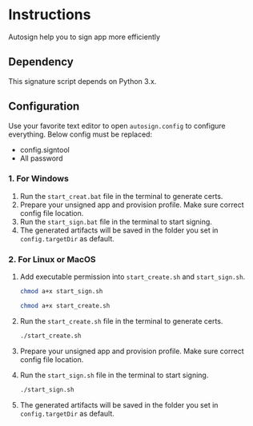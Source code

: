 # Instructions
Autosign help you to sign app more efficiently


## Dependency
This signature script depends on Python 3.x.



## Configuration

Use your favorite text editor to open `autosign.config` to configure everything.
Below config must be replaced:
* config.signtool
* All password

### 1. For Windows

1. Run the `start_creat.bat` file in the terminal to generate certs.
2. Prepare your unsigned app and provision profile. Make sure correct config file location.
3. Run the `start_sign.bat` file in the terminal to start signing.
4. The generated artifacts will be saved in the folder you set in `config.targetDir` as default.

### 2. For Linux or MacOS


1. Add executable permission into `start_create.sh` and `start_sign.sh`.

   ```bash
   chmod a+x start_sign.sh
   
   chmod a+x start_create.sh
   ```

2. Run the `start_create.sh` file in the terminal to generate certs.

   ```bash
   ./start_create.sh
   ```
3. Prepare your unsigned app and provision profile. Make sure correct config file location.
4. Run the `start_sign.sh` file in the terminal to start signing.
   ```bash
   ./start_sign.sh
   ```
5. The generated artifacts will be saved in the folder you set in `config.targetDir` as default.

